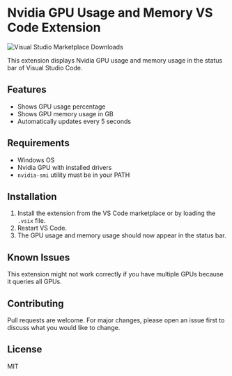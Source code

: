 # Nvidia GPU Usage and Memory VS Code Extension
![Visual Studio Marketplace Downloads](https://img.shields.io/visual-studio-marketplace/d/leonardo16.nvidia-gpu?color=green)

This extension displays Nvidia GPU usage and memory usage in the status bar of Visual Studio Code.

## Features

- Shows GPU usage percentage
- Shows GPU memory usage in GB
- Automatically updates every 5 seconds

## Requirements

- Windows OS
- Nvidia GPU with installed drivers
- `nvidia-smi` utility must be in your PATH

## Installation

1. Install the extension from the VS Code marketplace or by loading the `.vsix` file.
2. Restart VS Code.
3. The GPU usage and memory usage should now appear in the status bar.

## Known Issues

This extension might not work correctly if you have multiple GPUs because it queries all GPUs.

## Contributing

Pull requests are welcome. For major changes, please open an issue first to discuss what you would like to change.

## License

MIT
